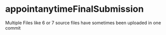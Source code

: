# appointanytimeFinalSubmission

Multiple Files like 6 or 7 source files have sometimes been uploaded in one commit 
